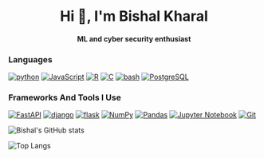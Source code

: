 
<h1 align="center">Hi 👋, I'm Bishal Kharal</h1>
<h4 align="center">ML and cyber security enthusiast </h4>



### Languages

[![python](https://img.shields.io/badge/python-3670A0?style=for-the-badge&logo=python&logoColor=ddc508)](https://github.com/bishalkharel?tab=repositories&q=&type=&language=python)
[![JavaScript](https://img.shields.io/badge/-JavaScript-000?&logo=JavaScript&logoColor=ddc508)](https://github.com/bishalkharel?tab=repositories&q=&type=&language=javascript)
[![R](https://img.shields.io/badge/r-3670A0?style=for-the-badge&logo=r&logoColor=ddc508)](https://github.com/bishalkharel?tab=repositories&q=&type=&language=r)
[![C](https://img.shields.io/badge/-C-000?&logo=C)](https://github.com/bishalkharel?tab=repositories&q=&type=&language=c)
[![bash](https://img.shields.io/badge/Shell_Script-121011?style=for-the-badge&logo=gnu-bash&logoColor=white)](https://github.com/bishalkharel?tab=repositories&q=&type=&language=bash)
[![PostgreSQL](https://img.shields.io/badge/PostgreSQL-316192?style=for-the-badge&logo=postgresql&logoColor=white)](https://github.com/bishalkharel?tab=repositories&q=&type=&language=PostgreSQL)


### Frameworks And Tools I Use

[![FastAPI](https://img.shields.io/badge/FastAPI-005571?style=for-the-badge&logo=fastapi)](https://github.com/bishalkharel?tab=repositories&q=&type=&language=FastAPI)
[![django](https://img.shields.io/badge/Django-092E20?style=for-the-badge&logo=django&logoColor=white)](https://github.com/bishalkharel?tab=repositories&q=&type=&language=django)
[![flask](https://img.shields.io/badge/flask-%23000.svg?style=for-the-badge&logo=flask&logoColor=white)](https://github.com/bishalkharel?tab=repositories&q=&type=&language=flask)
[![NumPy](https://img.shields.io/badge/numpy-%23013243.svg?style=for-the-badge&logo=numpy&logoColor=white)](https://github.com/bishalkharel?tab=repositories&q=&type=&language=numpy)
[![Pandas](https://img.shields.io/badge/pandas-%23150458.svg?style=for-the-badge&logo=pandas&logoColor=white)](https://github.com/bishalkharel?tab=repositories&q=&type=&language=pandas)
[![Jupyter Notebook](https://img.shields.io/badge/jupyter-%23FA0F00.svg?style=for-the-badge&logo=jupyter&logoColor=white)](https://github.com/bishalkharel?tab=repositories&q=&type=&language=jupyter-notebook)
[![Git](https://img.shields.io/badge/git-%23F05033.svg?style=for-the-badge&logo=git&logoColor=white)](https://github.com/bishalkharel?tab=repositories&q=&type=&language=Git)


![Bishal's GitHub stats](https://github-readme-stats.vercel.app/api?username=kbshal&show_icons=true&theme=ocean_dark)


![Top Langs](https://github-readme-stats.vercel.app/api/top-langs/?username=kbshal&layout=compa&theme=ocean_dark)

